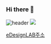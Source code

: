 ### Hi there 👋
![header](https://capsule-render.vercel.app/api?type=waving&color=_custom_gradient:#18DEE8,100:2FE4ED&height=170&section=header&text=YoungJo&fontSize=50&fontColor=FFFFFF)
![](https://emotiondesignlabdotcom.files.wordpress.com/2015/11/edesign_logo_final_last_2.jpg?w=244)

[eDesignLAB주소](https://emotiondesignlab.com/)

